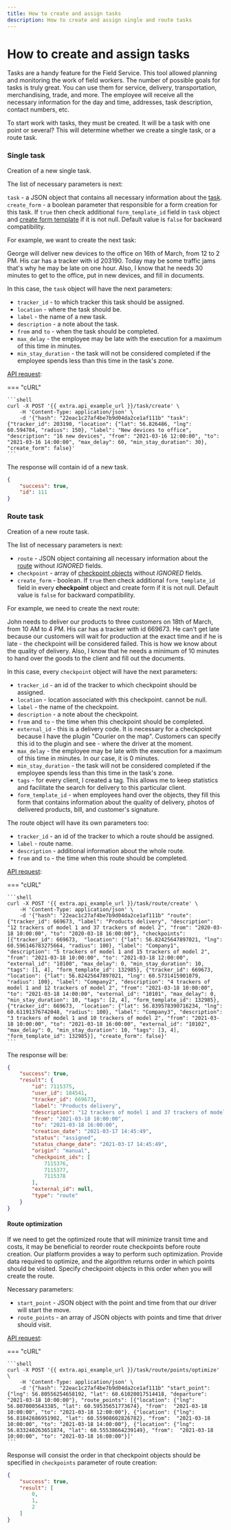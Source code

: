 ```yaml
---
title: How to create and assign tasks
description: How to create and assign single and route tasks
---
```


# How to create and assign tasks

Tasks are a handy feature for the Field Service. This tool allowed planning and monitoring the work of field workers. The number of possible goals for tasks is truly great. You can use them for service, delivery, transportation,
merchandising, trade, and more. The employee will receive all the necessary information for the day and time, addresses,
task description, contact numbers, etc.

To start work with tasks, they must be created. It will be a task with one point or several? This will determine whether
we create a single task, or a route task.

### Single task

Creation of a new single task.

The list of necessary parameters is next:

`task` - a JSON object that contains all necessary information about the [task](../resources/field_service/task/index.md#task-object).
`create_form` - a boolean parameter that responsible for a form creation for this task.  If `true` then check additional `form_template_id` field in `task` object and [create form template](../resources/field_service/form/template.md#create) if it is not null. Default value is `false` for backward compatibility.

For example, we want to create the next task:

George will deliver new devices to the office on 16th of March, from 12 to 2 PM. His car has a tracker with id 203190.
Today may be some traffic jams that's why he may be late on one hour. Also, I know that he needs 30 minutes to get to the 
office, put in new devices, and fill in documents.

In this case, the `task` object will have the next parameters:

* `tracker_id` - to which tracker this task should be assigned.
* `location` - where the task should be.
* `label` - the name of a new task.
* `description` - a note about the task.
* `from` and `to` - when the task should be completed.
* `max_delay` - the employee may be late with the execution for a maximum of this time in minutes.
* `min_stay_duration` - the task will not be considered completed if the employee spends less than this time in the task's zone.

[API request](../resources/field_service/task/index.md#create):

=== "cURL"

    ```shell
    curl -X POST '{{ extra.api_example_url }}/task/create' \
        -H 'Content-Type: application/json' \ 
        -d '{"hash": "22eac1c27af4be7b9d04da2ce1af111b" "task": {"tracker_id": 203190, "location": {"lat": 56.826486, "lng": 60.594784, "radius": 150}, "label": "New devices to office", "description": "16 new devices", "from": "2021-03-16 12:00:00", "to": "2021-03-16 14:00:00", "max_delay": 60, "min_stay_duration": 30}, "create_form": false}'
    ```

The response will contain id of a new task.

```json
{
    "success": true,
    "id": 111
}
```

### Route task

Creation of a new route task.

The list of necessary parameters is next:

* `route` - JSON object containing all necessary information about the [route](../resources/field_service/task/route/index.md#route-object) without *IGNORED* fields.
* `checkpoint` - array of [checkpoint objects](../resources/field_service/task/checkpoint.md#checkpoint-object) without *IGNORED* fields.
* `create_form` - boolean. If `true` then check additional `form_template_id` field in every **checkpoint** object and create form if it is not null. Default value is `false` for backward compatibility.

For example, we need to create the next route:

John needs to deliver our products to three customers on 18th of March, from 10 AM to 4 PM. His car has a tracker with
id 669673. He can't get late because our customers will wait for production at the exact time and if he is late - the checkpoint
will be considered failed. This is how we know about the quality of delivery. Also, I know that he needs a minimum of 10 minutes
to hand over the goods to the client and fill out the documents.

In this case, every `checkpoint` object will have the next parameters:

* `tracker_id` - an id of the tracker to which checkpoint should be assigned.
* `location` - location associated with this checkpoint. cannot be null.
* `label` - the name of the checkpoint.
* `description` - a note about the checkpoint.
* `from` and `to` - the time when this checkpoint should be completed.
* `external_id` - this is a delivery code. It is necessary for a checkpoint because I have the plugin "Courier on the map".
  Customers can specify this id to the plugin and see - where the driver at the moment.
* `max_delay` - the employee may be late with the execution for a maximum of this time in minutes. In our case, it is 0 minutes.
* `min_stay_duration` - the task will not be considered completed if the employee spends less than this time in the task's zone.
* `tags` - for every client, I created a tag. This allows me to keep statistics and facilitate the search for delivery to
  this particular client.
* `form_template_id` - when employees hand over the objects, they fill this form that contains information about the quality
  of delivery, photos of delivered products, bill, and customer's signature.
  
The route object will have its own parameters too:

* `tracker_id` - an id of the tracker to which a route should be assigned.
* `label` - route name.
* `description` - additional information about the whole route.
* `from` and `to` - the time when this route should be completed.

[API request](../resources/field_service/task/route/index.md#create):

=== "cURL"

    ```shell
    curl -X POST '{{ extra.api_example_url }}/task/route/create' \
        -H 'Content-Type: application/json' \ 
        -d '{"hash": "22eac1c27af4be7b9d04da2ce1af111b" "route": {"tracker_id": 669673, "label": "Products delivery", "description": "12 trackers of model 1 and 37 trackers of model 2", "from": "2020-03-18 10:00:00", "to": "2020-03-18 16:00:00"}, "checkpoints": [{"tracker_id": 669673,  "location": {"lat": 56.82425647897021, "lng": 60.596146783275664, "radius": 100}, "label": "Company1", "description": "5 trackers of model 1 and 15 trackers of model 2", "from": "2021-03-18 10:00:00", "to": "2021-03-18 12:00:00", "external_id": "10100", "max_delay": 0, "min_stay_duration": 10, "tags": [1, 4], "form_template_id": 132985}, {"tracker_id": 669673,  "location": {"lat": 56.82425647897021, "lng": 60.5731415901079, "radius": 100}, "label": "Company2", "description": "4 trackers of model 1 and 12 trackers of model 2", "from": "2021-03-18 10:00:00", "to": "2021-03-18 14:00:00", "external_id": "10101", "max_delay": 0, "min_stay_duration": 10, "tags": [2, 4], "form_template_id": 132985}, {"tracker_id": 669673,  "location": {"lat": 56.839578390716234, "lng": 60.61191376742048, "radius": 100}, "label": "Company3", "description": "3 trackers of model 1 and 10 trackers of model 2", "from": "2021-03-18 10:00:00", "to": "2021-03-18 16:00:00", "external_id": "10102", "max_delay": 0, "min_stay_duration": 10, "tags": [3, 4], "form_template_id": 132985}], "create_form": false}'
    ```

The response will be:

```json
{
    "success": true,
    "result": {
        "id": 7115375,
        "user_id": 184541,
        "tracker_id": 669673,
        "label": "Products delivery",
        "description": "12 trackers of model 1 and 37 trackers of model 2",
        "from": "2021-03-18 10:00:00",
        "to": "2021-03-18 16:00:00",
        "creation_date": "2021-03-17 14:45:49",
        "status": "assigned",
        "status_change_date": "2021-03-17 14:45:49",
        "origin": "manual",
        "checkpoint_ids": [
            7115376,
            7115377,
            7115378
        ],
        "external_id": null,
        "type": "route"
    }
}
```

#### Route optimization

If we need to get the optimized route that will minimize transit time and costs, it may be beneficial to reorder route checkpoints
before route creation. Our platform provides a way to perform such optimization. Provide data required to optimize, and the 
algorithm returns order in which points should be visited. Specify checkpoint objects in this order when you will create
the route.

Necessary parameters:

* `start_point` - JSON object with the point and time from that our driver will start the move.
* `route_points` - an array of JSON objects with points and time that driver should visit.

[API request](../resources/field_service/task/route/optimize.md#optimize):

=== "cURL"

    ```shell
    curl -X POST '{{ extra.api_example_url }}/task/route/points/optimize' \
        -H 'Content-Type: application/json' \ 
        -d '{"hash": "22eac1c27af4be7b9d04da2ce1af111b" "start_point": {"lng": 56.80556254658192, "lat": 60.61020017514418, "departure":  "2021-03-18 10:00:00"}, "route_points": [{"location": {"lng": 56.8070005643385, "lat": 60.59535651773674}, "from":  "2021-03-18 10:00:00", "to": "2021-03-18 12:00:00"}, {"location": {"lng": 56.81842686951902, "lat": 60.55908602826782}, "from":  "2021-03-18 10:00:00", "to": "2021-03-18 14:00:00"}, {"location": {"lng": 56.833240263651874, "lat": 60.55538664239149}, "from":  "2021-03-18 10:00:00", "to": "2021-03-18 16:00:00"}]'
    ```

Response will consist the order in that checkpoint objects should be specified in `checkpoints` parameter of route creation:

```json
{
    "success": true,
    "result": [
        0,
        1,
        2
    ]
}
```
